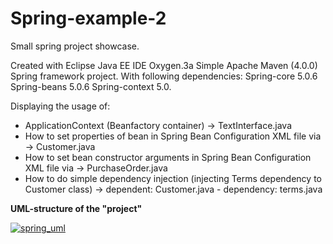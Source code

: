 # Spring-example-2

Small spring project showcase.

Created with Eclipse Java EE IDE Oxygen.3a
Simple Apache Maven (4.0.0) Spring framework project.
With following dependencies:
Spring-core 5.0.6
Spring-beans 5.0.6
Spring-context 5.0.

Displaying the usage of:
* ApplicationContext (Beanfactory container) -> TextInterface.java
* How to set properties of bean in Spring Bean Configuration XML file via -> Customer.java
* How to set bean constructor arguments in Spring Bean Configuration XML file via -> PurchaseOrder.java
* How to do simple dependency injection (injecting Terms dependency to Customer class) -> dependent: Customer.java - dependency: terms.java


<b> UML-structure of the "project"</b>

<a href="https://imgbb.com/"><img src="https://image.ibb.co/iChgf8/spring_uml.png" alt="spring_uml" border="0"></a>
